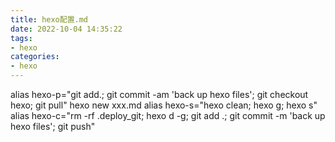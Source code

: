 ```yaml
---
title: hexo配置.md
date: 2022-10-04 14:35:22
tags:
- hexo
categories:
- hexo
---
```

alias hexo-p="git add.; git commit -am 'back up hexo files'; git checkout hexo; git pull"
hexo new xxx.md
alias hexo-s="hexo clean; hexo g; hexo s"
alias hexo-c="rm -rf .deploy_git; hexo d -g; git add .; git commit -m 'back up hexo files'; git push"

